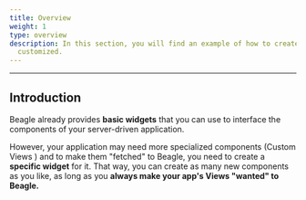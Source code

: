 ```yaml
---
title: Overview
weight: 1
type: overview
description: In this section, you will find an example of how to create a component (widget)
  customized.
---
```


---

## Introduction

Beagle already provides  **basic widgets** that you can use to interface the components of your server-driven application.

However, your application may need more specialized components \(Custom Views \) and to make them "fetched" to Beagle, you need to create a **specific widget** for it. That way, you can create as many new components as you like, as long as you **always make your app's Views "wanted" to Beagle.**